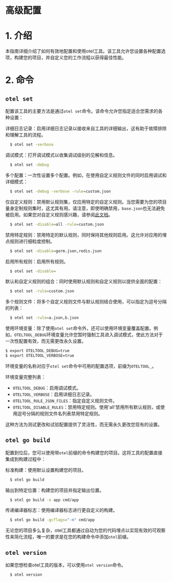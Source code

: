 # 高级配置

# 1. 介绍
本指南详细介绍了如何有效地配置和使用otel工具。该工具允许您设置各种配置选项，构建您的项目，并自定义您的工作流程以获得最佳性能。

# 2. 命令
## `otel set`
配置该工具的主要方法是通过`otel set`命令。该命令允许您指定适合您需求的各种设置：

详细日志记录：启用详细日志记录以接收来自工具的详细输出，这有助于故障排除和理解工具的流程。
```bash
  $ otel set -verbose
```

调试模式：打开调试模式以收集调试级别的见解和信息。
```bash
  $ otel set -debug
```

多个配置：一次性设置多个配置。例如，在使用自定义规则文件的同时启用调试和详细模式：
```bash
  $ otel set -debug -verbose -rule=custom.json
```

仅自定义规则：禁用默认规则集，仅应用特定的自定义规则。当您需要为您的项目量身定制规则集时，这尤其有用。请注意，即使明确禁用，`base.json`也无法避免被启用。如果您对自定义规则感兴趣，请参阅[此文档](../dev/overview.md)。
```bash
  $ otel set -disable=all -rule=custom.json
```

禁用特定规则：禁用特定的默认规则，同时保持其他规则启用。这允许对应用的埋点规则进行细粒度控制。
```bash
  $ otel set -disable=gorm.json,redis.json
```

启用所有规则：启用所有规则。
```bash
  $ otel set -disable=
```

默认和自定义规则的组合：同时使用默认规则和自定义规则以提供全面的配置：
```bash
  $ otel set -rule=custom.json
```

多个规则文件：将多个自定义规则文件与默认规则结合使用，可以指定为逗号分隔的列表：
```bash
  $ otel set -rule=a.json,b.json
```

使用环境变量：除了使用`otel set`命令外，还可以使用环境变量覆盖配置。例如，`OTELTOOL_DEBUG`环境变量允许您暂时强制工具进入调试模式，使此方法对于一次性配置有效，而无需更改永久设置。

```bash
$ export OTELTOOL_DEBUG=true
$ export OTELTOOL_VERBOSE=true
```

环境变量的名称对应于`otel set`命令中可用的配置选项，前缀为`OTELTOOL_`。

环境变量完整列表：

- `OTELTOOL_DEBUG`：启用调试模式。
- `OTELTOOL_VERBOSE`：启用详细日志记录。
- `OTELTOOL_RULE_JSON_FILES`：指定自定义规则文件。
- `OTELTOOL_DISABLE_RULES`：禁用特定规则。使用'all'禁用所有默认规则，或使用逗号分隔的规则文件名列表禁用特定规则。

这种方法为测试更改和试验配置提供了灵活性，而无需永久更改您现有的设置。

## `otel go build`
配置到位后，您可以使用带`otel`前缀的命令构建您的项目。这将工具的配置直接集成到构建过程中：

标准构建：使用默认设置构建您的项目。
```bash
  $ otel go build
```

输出到特定位置：构建您的项目并指定输出位置。
```bash
  $ otel go build -o app cmd/app
```

传递编译器标志：使用编译器标志进行更自定义的构建。
```bash
  $ otel go build -gcflags="-m" cmd/app
```
无论您的项目多么复杂，otel工具都通过自动为您的代码埋点以实现有效的可观察性来简化流程，唯一的要求是在您的构建命令中添加`otel`前缀。

## `otel version`

如果您想检查otel工具的版本，可以使用`otel version`命令。
```bash
  $ otel version
```

